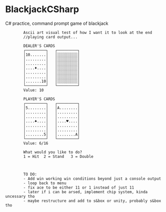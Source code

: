 ﻿# BlackjackCSharp
C# practice, command prompt game of blackjack

            Ascii art visual test of how I want it to look at the end
            //playing card output...

            DEALER'S CARDS
            ┌─────────┐   ┌─────────┐
            │10.......│   │░░░░░░░░░│
            │.........│   │░░░░░░░░░│
            │.........│   │░░░░░░░░░│
            │....♦....│   │░░░░░░░░░│
            │.........│   │░░░░░░░░░│
            │.........│   │░░░░░░░░░│
            │.......10│   │░░░░░░░░░│
            └─────────┘   └─────────┘
            Value: 10
            
            PLAYER'S CARDS
            ┌─────────┐   ┌─────────┐
            │5........│   │A........│
            │.........│   │.........│
            │.........│   │.........│
            │....♠....│   │....♥....│
            │.........│   │.........│
            │.........│   │.........│
            │........5│   │........A│
            └─────────┘   └─────────┘
            Value: 6/16

            What would you like to do?
            1 = Hit  2 = Stand   3 = Double
            


            TO DO:
            - Add win working win conditions beyond just a console output
            - loop back to menu
            - fix ace to be either 11 or 1 instead of just 11
            - later if i can be arsed, implement chip system, kinda uncessary tho
            - maybe restructure and add to s&box or unity, probably s&box tho